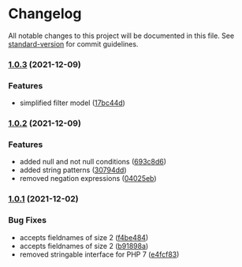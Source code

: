 # Changelog

All notable changes to this project will be documented in this file. See [standard-version](https://github.com/conventional-changelog/standard-version) for commit guidelines.

### [1.0.3](https://github.com/fattureincloud/api-filter/compare/v1.0.2...v1.0.3) (2021-12-09)


### Features

* simplified filter model ([17bc44d](https://github.com/fattureincloud/api-filter/commit/17bc44d918e3033ddc2218769d4eb03328077fe1))

### [1.0.2](https://github.com/fattureincloud/api-filter/compare/v1.0.1...v1.0.2) (2021-12-09)


### Features

* added null and not null conditions ([693c8d6](https://github.com/fattureincloud/api-filter/commit/693c8d6b048c4dda5117228056c00ff5a904d91f))
* added string patterns ([30794dd](https://github.com/fattureincloud/api-filter/commit/30794dd24eef6841bd69c5ab682de89fd86269ff))
* removed negation expressions ([04025eb](https://github.com/fattureincloud/api-filter/commit/04025ebb03e45ac7eb5a4b67ec6c61822dd85657))

### [1.0.1](https://github.com/fattureincloud/api-filter/compare/v1.0.0...v1.0.1) (2021-12-02)


### Bug Fixes

* accepts fieldnames of size 2 ([f4be484](https://github.com/fattureincloud/api-filter/commit/f4be484b536d350313e402ae2151f92c9ccbda65))
* accepts fieldnames of size 2 ([b91898a](https://github.com/fattureincloud/api-filter/commit/b91898a566581db740f5823ef74c40b3958c500d))
* removed stringable interface for PHP 7 ([e4fcf83](https://github.com/fattureincloud/api-filter/commit/e4fcf83c5369aaa1746e7a0ea0d631a6fb5d700d))
